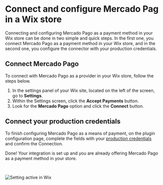 # Connect and configure Mercado Pag in a Wix store

Connecting and configuring Mercado Pago as a payment method in your Wix store can be done in two simple and quick steps. In the first one, you connect Mercado Pago as a payment method in your Wix store, and in the second one, you configure the connector with your production credentials.

## Connect Mercado Pago

To connect with Mercado Pago as a provider in your Wix store, follow the steps below.

1. In the settings panel of your Wix site, located on the left of the screen, go to **Settings**.
2. Within the Settings screen, click the **Accept Payments** button.
3. Look for the **Mercado Pago** option and click the **Connect** button.


## Connect your production credentials

To finish configuring Mercado Pago as a means of payment, on the plugin configuration page, complete the fields with your [production credentials](https://www.mercadopago.com/settings/account/credentials) and confirm the Connection.

Done! Your integration is set up and you are already offering Mercado Pago as a payment method in your store.

<p>&nbsp;</p>

![Setting active in Wix](/images/wix/conectar-wix.gif)
<p>&nbsp;</p>
